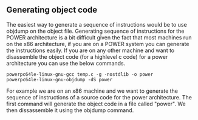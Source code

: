## Generating object code

The easiest way to generate a sequence of instructions would be to use objdump on the object file. Generating sequence of instructions for the POWER architecture
is a bit difficult given the fact that most machines run on the x86 architecture, if you are on a POWER system you can generate the instructions easily. If you are
on any other machine and want to disassemble the object code (for a highlevel c code) for a power architecture you can use the below commands.

```
powerpc64le-linux-gnu-gcc temp.c -g -nostdlib -o power
powerpc64le-linux-gnu-objdump -dS power
```
For example we are on an x86 machine and we want to generate the sequence of instructions of a source code for the power architecture. The first command will generate
the object code in a file called "power". We then dissassemble it using the objdump command.
